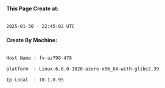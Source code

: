 
   
#### This Page Create at:

```bash

2025-01-30 - 22:45:02 UTC

```

#### Create By Machine:

```bash

Host Name : fv-az798-478

platform  : Linux-6.8.0-1020-azure-x86_64-with-glibc2.39

Ip Local  : 10.1.0.95

```

